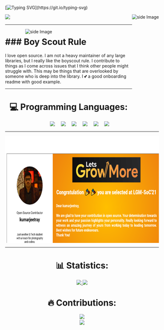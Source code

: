 
[![Typing SVG](https://readme-typing-svg.herokuapp.com?font=Yanone+Kaffeesatz&color=40cfcd&size=64&center=true&vCenter=true&width=1000&height=200&lines=Hi+%F0%9F%91%8B%2C+I'm+Kumarjeet+Ray;a+coder+from+Kolkata%2C+India.)](https://git.io/typing-svg)
<p>
  <img src="https://camo.githubusercontent.com/992babdffd8c74a1502de375fbdf7e4d54773242/68747470733a2f2f6d656469612e67697068792e636f6d2f6d656469612f53576f536b4e36447854737a71494b4571762f67697068792e676966" width="auto" height="300"/>
<img src="https://github.com/kumarjeetray/kumarjeetray/blob/main/life_balance.gif" alt="side Image" align="right" width="auto" height="300" />
</p>
<hr>
<p>
  <img align='right' src="https://github.com/WaylonWalker/WaylonWalker/blob/main/icon/hacktoberfest.png?raw=true" alt="side Image" align="right" width="350" height="auto"/>
</p>
 
<h1>### Boy Scout Rule</h1>

I love open source.  I am not a heavy maintainer of any large libraries, but I really like the boyscout rule.  I contribute to things as I come across issues that I think other people might struggle with.  This may be things that are overlooked by someone who is deep into the library.  I 💕 a good onboarding readme with good example.
<br>
<hr>
 <h1 align = "center">💻 Programming Languages:</h1>
<p align ="Center">
 <img src="https://img.shields.io/badge/C%2B%2B-00599C?style=for-the-badge&logo=c%2B%2B&logoColor=white" />&nbsp;&nbsp;&nbsp;&nbsp;
 <img src="https://img.shields.io/badge/C-00599C?style=for-the-badge&logo=c&logoColor=white" />&nbsp;&nbsp;&nbsp;&nbsp;
 <img src="https://img.shields.io/badge/-HTML5-E34F26?style=for-the-badge&logo=html5&logoColor=white" />&nbsp;&nbsp;&nbsp;&nbsp;
 <img src="https://img.shields.io/badge/Python-3776AB?style=for-the-badge&logo=python&logoColor=white" />&nbsp;&nbsp;&nbsp;&nbsp;
 <img src="https://img.shields.io/badge/PHP-777BB4?style=for-the-badge&logo=php&logoColor=white" />&nbsp;&nbsp;&nbsp;&nbsp;
  <img src="https://img.shields.io/badge/Go-00ADD8?style=for-the-badge&logo=go&logoColor=white" />&nbsp;&nbsp;&nbsp;&nbsp;
 </br>
<hr>
<p style="text-align:center;">
  <img src="https://github.com/kumarjeetray/kumarjeetray/blob/main/Badge.png?raw=true" align = "middle" alt="side Image" width="auto" height="350"/>
</p>
<hr>
<h1 align="center"> 📊 Statistics: </h1>

<p align="center">
  <a href="https://github.com/kumarjeetray/github-readme-stats">
    <img src="https://github-readme-stats.vercel.app/api?username=kumarjeetray&show_icons=true&bg_color=0d1117&text_color=40cfcd&border_color=444" height="165">
  </a>
  <a href="https://github.com/kumarjeetray/github-readme-stats">
    <img src="https://github-readme-stats.vercel.app/api/top-langs/?username=kumarjeetray&layout=compact&bg_color=0d1117&text_color=40cfcd&border_color=444"  height="165">
  </a>
  <br>
</p>
<h1 align="center"> 🔥 Contributions: </h1>
<p align="center">
 <a href="https://git.io/streak-stats">
    <img src="http://github-readme-streak-stats.herokuapp.com?user=kumarjeetray&theme=react&background=0d1117&border=666">
  </a>
  <br>
  <a href="https://github.com/kumarjeetray/github-readme-activity-graph">
    <img src="https://activity-graph.herokuapp.com/graph?username=kumarjeetray&theme=react-dark&hide_border=true">
  </a>
</p>
